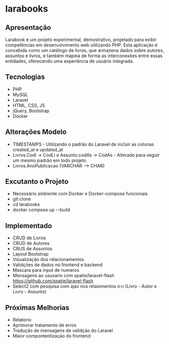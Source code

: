 # larabooks

## Apresentação 
Larabook é um projeto experimental, demostrativo, projetado para exibir competências  em desenvolvimento web utilizando PHP. Esta aplicação é concebida como um catálogo de livros, que  armazena dados sobre autores, assuntos e livros, e também mapeia de forma as interconexões entre essas entidades, oferecendo uma experiência de usuário integrada.

## Tecnologias 
- PHP
- MySQL
- Laravel
- HTML, CSS, JS
- jQuery, Bootstrap
- Docker

## Alterações Modelo

- TIMESTAMPS - Utilizando o padrão do Laravel de incluir as colunas created_at e updated_at
-  Livros.Codl -> CodLi e Assunto.codAs -> CodAs - Alterado para seguir um mesmo padrão em todo projeto
- Livros.AnoPublicacao (VARCHAR --> CHAR)

## Excutanto o Projeto

- Necessário ambiente com Docker e Docker-compose funcionais
- git clone 
- cd larabooks
- docker compose up --build 

## Implementado

- CRUD de Livros
- CRUD de Autores
- CRUS de Assuntos
- Layout Bootstrap
- Visualização dos relacionamentos
- Validções de dados no frontend e backend
- Mascara para input de numeros
- Mensagens ao ususario com spatie/laravel-flash https://github.com/spatie/laravel-flash
- Select2 com pesquisa com ajax nos relaiomentos n:n (Livro - Autor e Livro - Assunto)


## Próximas Melhorias 

- Relatorio
- Aprimorar tratamento de erros
- Tradução de mensagens de validção do Laravel
- Maior compontentização do frontend

